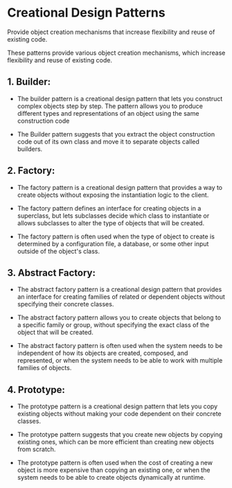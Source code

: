 # Creational Design Patterns 

Provide object creation mechanisms that increase flexibility and reuse of existing code.

These patterns provide various object creation mechanisms, which increase flexibility and reuse of existing code.

## 1. Builder: 

- The builder pattern is a creational design pattern that lets you construct complex objects step by step. The pattern allows you to produce different types and representations of an object using the same construction code

- The Builder pattern suggests that you extract the object construction code out of its own class and move it to separate objects called builders.

## 2. Factory: 

- The factory pattern is a creational design pattern that provides a way to create objects without exposing the instantiation logic to the client.

- The factory pattern defines an interface for creating objects in a superclass, but lets subclasses decide which class to instantiate or allows subclasses to alter the type of objects that will be created.

- The factory pattern is often used when the type of object to create is determined by a configuration file, a database, or some other input outside of the object's class.

## 3. Abstract Factory:

- The abstract factory pattern is a creational design pattern that provides an interface for creating families of related or dependent objects without specifying their concrete classes.

- The abstract factory pattern allows you to create objects that belong to a specific family or group, without specifying the exact class of the object that will be created.

- The abstract factory pattern is often used when the system needs to be independent of how its objects are created, composed, and represented, or when the system needs to be able to work with multiple families of objects.

## 4. Prototype:

- The prototype pattern is a creational design pattern that lets you copy existing objects without making your code dependent on their concrete classes.

- The prototype pattern suggests that you create new objects by copying existing ones, which can be more efficient than creating new objects from scratch.

- The prototype pattern is often used when the cost of creating a new object is more expensive than copying an existing one, or when the system needs to be able to create objects dynamically at runtime.